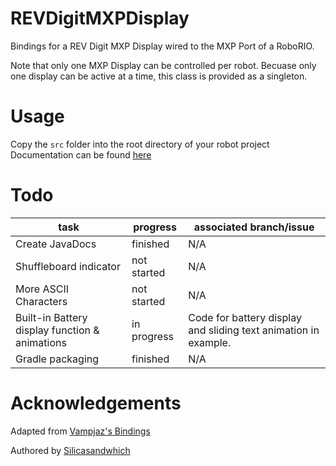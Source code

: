 # REVDigitMXPDisplay
Bindings for a REV Digit MXP Display wired to the MXP Port of a RoboRIO. 

Note that only one MXP Display can be controlled per robot. Becuase only one display can be active at a time, this class is provided as a singleton.

# Usage
Copy the ```src``` folder into the root directory of your robot project
Documentation can be found [here](https://team3487-redpriderobotics.github.io/REVDigitMXPDisplay)

# Todo
| task         | progress         | associated branch/issue |
|--------------|------------------|-------------|
| Create JavaDocs | finished | N/A |
| Shuffleboard indicator | not started | N/A |
| More ASCII Characters | not started | N/A |
| Built-in Battery display function & animations | in progress | Code for battery display and sliding text animation in example.|
| Gradle packaging| finished | N/A|
 # Acknowledgements
Adapted from [Vampjaz's Bindings](https://github.com/vampjaz/REVDigitBoard)

Authored by [Silicasandwhich](https://github.com/Silicasandwhich)
